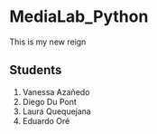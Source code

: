 # MediaLab_Python
This is my new reign

## Students
1. Vanessa Azañedo
2. Diego Du Pont
3. Laura Quequejana
4. Eduardo Oré
